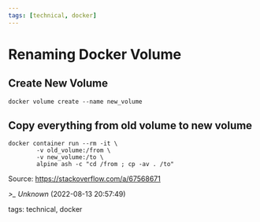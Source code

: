```yaml
---
tags: [technical, docker]
---
```


# Renaming Docker Volume

## Create New Volume  

```  
docker volume create --name new_volume  
```

## Copy everything from old volume to new volume

```  
docker container run --rm -it \  
	    -v old_volume:/from \  
	    -v new_volume:/to \  
	    alpine ash -c "cd /from ; cp -av . /to"     
```

Source: https://stackoverflow.com/a/67568671

*>_ Unknown* (2022-08-13 20:57:49)

tags: technical, docker


